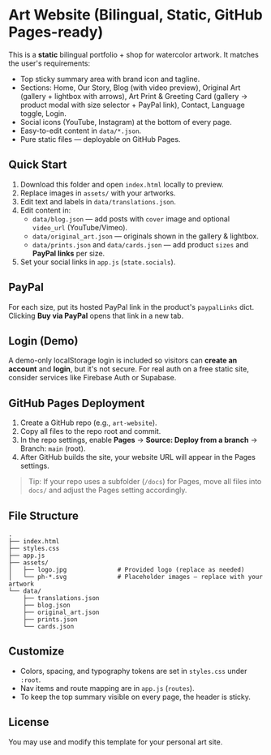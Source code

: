 
# Art Website (Bilingual, Static, GitHub Pages-ready)

This is a **static** bilingual portfolio + shop for watercolor artwork. It matches the user's requirements:

- Top sticky summary area with brand icon and tagline.
- Sections: Home, Our Story, Blog (with video preview), Original Art (gallery + lightbox with arrows),
  Art Print & Greeting Card (gallery -> product modal with size selector + PayPal link), Contact, Language toggle, Login.
- Social icons (YouTube, Instagram) at the bottom of every page.
- Easy-to-edit content in `data/*.json`.
- Pure static files — deployable on GitHub Pages.

## Quick Start

1. Download this folder and open `index.html` locally to preview.
2. Replace images in `assets/` with your artworks.
3. Edit text and labels in `data/translations.json`.
4. Edit content in:
   - `data/blog.json` — add posts with `cover` image and optional `video_url` (YouTube/Vimeo).
   - `data/original_art.json` — originals shown in the gallery & lightbox.
   - `data/prints.json` and `data/cards.json` — add product `sizes` and **PayPal links** per size.
5. Set your social links in `app.js` (`state.socials`).

## PayPal

For each size, put its hosted PayPal link in the product's `paypalLinks` dict.
Clicking **Buy via PayPal** opens that link in a new tab.

## Login (Demo)

A demo-only localStorage login is included so visitors can **create an account** and **login**,
but it's not secure. For real auth on a free static site, consider services like Firebase Auth or Supabase.

## GitHub Pages Deployment

1. Create a GitHub repo (e.g., `art-website`).
2. Copy all files to the repo root and commit.
3. In the repo settings, enable **Pages** → **Source: Deploy from a branch** → Branch: `main` (root).
4. After GitHub builds the site, your website URL will appear in the Pages settings.

> Tip: If your repo uses a subfolder (`/docs`) for Pages, move all files into `docs/` and adjust the Pages setting accordingly.

## File Structure

```
.
├── index.html
├── styles.css
├── app.js
├── assets/
│   ├── logo.jpg              # Provided logo (replace as needed)
│   └── ph-*.svg              # Placeholder images — replace with your artwork
└── data/
    ├── translations.json
    ├── blog.json
    ├── original_art.json
    ├── prints.json
    └── cards.json
```

## Customize

- Colors, spacing, and typography tokens are set in `styles.css` under `:root`.
- Nav items and route mapping are in `app.js` (`routes`).
- To keep the top summary visible on every page, the header is sticky.

## License

You may use and modify this template for your personal art site.
